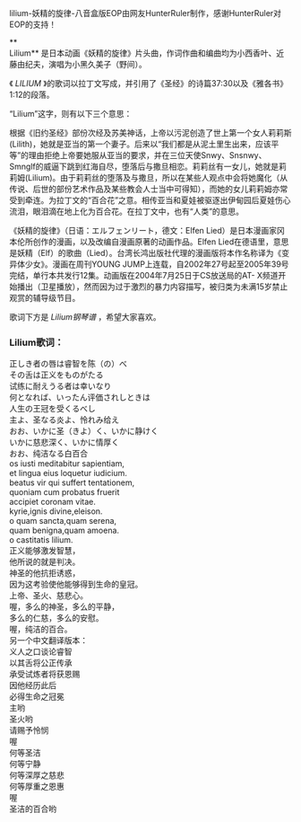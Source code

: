 

lilium-妖精的旋律-八音盒版EOP由网友HunterRuler制作，感谢HunterRuler对EOP的支持！

**  
Lilium** 是日本动画《妖精的旋律》片头曲，作词作曲和编曲均为小西香叶、近藤由纪夫，演唱为小黑久美子（野间）。

  
《 _LILIUM_ 》的歌词以拉丁文写成，并引用了《圣经》的诗篇37:30以及《雅各书》1:12的段落。

  
“Lilium”这字，则有以下三个意思：

  
根据《旧约圣经》部份次经及苏美神话，上帝以污泥创造了世上第一个女人莉莉斯(Lilith)，她就是亚当的第一个妻子。后来以“我们都是从泥土里生出来，应该平等”的理由拒绝上帝要她服从亚当的要求，并在三位天使Snwy、Snsnwy、Smnglf的威逼下跳到红海自尽，堕落后与撒旦相恋。莉莉丝有一女儿，她就是莉莉姆(Lilium)。由于莉莉丝的堕落及与撒旦，所以在某些人观点中会将她魔化（从传说、后世的部份艺术作品及某些教会人士当中可得知），而她的女儿莉莉姆亦常受到牵连。为拉丁文的“百合花”之意。相传亚当和夏娃被驱逐出伊甸园后夏娃伤心流泪，眼泪滴在地上化为百合花。在拉丁文中，也有“人类”的意思。

  
《妖精的旋律》（日语：エルフェンリート，德文：Elfen Lied）是日本漫画家冈本伦所创作的漫画，以及改编自漫画原著的动画作品。Elfen
Lied在德语里，意思是妖精（Elf）的歌曲（Lied）。台湾长鸿出版社代理的漫画版将本作名称译为《变异体少女》。漫画在周刊YOUNG
JUMP上连载，自2002年27号起至2005年39号完结，单行本共发行12集。动画版在2004年7月25日于CS放送局的AT-
X频道开始播出（卫星播放），然而因为过于激烈的暴力内容描写，被归类为未满15岁禁止观赏的辅导级节目。

  
歌词下方是 _Lilium钢琴谱_ ，希望大家喜欢。

### Lilium歌词：

正しき者の唇は睿智を陈（の）べ  
その舌は正义をものがたる  
试练に耐えうる者は幸いなり  
何となれば、いったん评価されしときは  
人生の王冠を受くるべし  
主よ、圣なる炎よ、怜れみ给え  
おお、いかに圣（きよ）く、いかに静けく  
いかに慈悲深く、いかに情厚く  
おお、纯洁なる白百合  
os iusti meditabitur sapientiam,  
et lingua eius loquetur iudicium.  
beatus vir qui suffert tentationem,  
quoniam cum probatus fruerit  
accipiet coronam vitae.  
kyrie,ignis divine,eleison.  
o quam sancta,quam serena,  
quam benigna,quam amoena.  
o castitatis lilium.  
正义能够激发智慧，  
他所说的就是判决。  
神圣的他抗拒诱惑，  
因为这考验使他能够得到生命的皇冠。  
上帝、圣火、慈悲心。  
喔，多么的神圣，多么的平静，  
多么的仁慈，多么的安慰。  
喔，纯洁的百合。  
另一个中文翻译版本：  
义人之口谈论睿智  
以其舌将公正传承  
承受试炼者将获恩赐  
因他经历此后  
必得生命之冠冕  
主哟  
圣火哟  
请赐予怜悯  
喔  
何等圣洁  
何等宁静  
何等深厚之慈悲  
何等厚重之恩惠  
喔  
圣洁的百合哟

